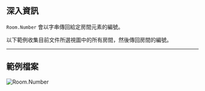 ## 深入資訊
`Room.Number` 會以字串傳回給定房間元素的編號。

以下範例收集目前文件所選視圖中的所有房間，然後傳回房間的編號。
___
## 範例檔案

![Room.Number](./Revit.Elements.Room.Number_img.jpg)
